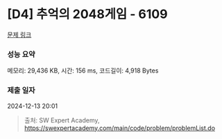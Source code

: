 # [D4] 추억의 2048게임 - 6109 

[문제 링크](https://swexpertacademy.com/main/code/problem/problemDetail.do?contestProbId=AWbrg9uabZsDFAWQ) 

### 성능 요약

메모리: 29,436 KB, 시간: 156 ms, 코드길이: 4,918 Bytes

### 제출 일자

2024-12-13 20:01



> 출처: SW Expert Academy, https://swexpertacademy.com/main/code/problem/problemList.do
